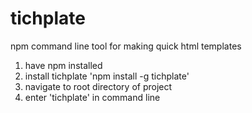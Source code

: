 # tichplate
npm command line tool for making quick html templates

1) have npm installed
2) install tichplate 'npm install -g tichplate'
3) navigate to root directory of project
4) enter 'tichplate' in command line
